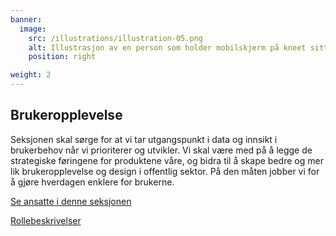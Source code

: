 ```yaml
---
banner:
  image:
    src: /illustrations/illustration-05.png
    alt: Illustrasjon av en person som holder mobilskjerm på kneet sitt
    position: right

weight: 2
---
```


## Brukeropplevelse

Seksjonen skal sørge for at vi tar utgangspunkt i data og innsikt i brukerbehov når vi prioriterer og utvikler. Vi skal være med på å legge de strategiske føringene for produktene våre, og bidra til å skape bedre og mer lik brukeropplevelse og design i offentlig sektor. På den måten jobber vi for å gjøre hverdagen enklere for brukerne.

[Se ansatte i denne seksjonen](https://digdir.sharepoint.com/SitePages/Brukeropple.aspx)

[Rollebeskrivelser](https://digdir.sharepoint.com/:f:/r/sites/DigdirDGT/Delte%20dokumenter/Rollebeskrivelser,%20nye,%20Arbeidsomr%C3%A5de/Rollebeskrivelser%20BOD?csf=1&web=1&e=1ITt9x)

